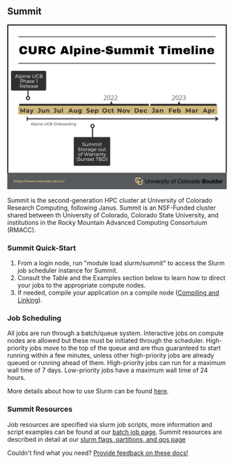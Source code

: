 ## Summit

<!-- ![](./images/alpine_summit_timeline.png) -->

<p align="middle">
  <img src="./images/alpine_summit_timeline.png"/>
  <!-- <img src="https://raw.githubusercontent.com/ResearchComputing/Documentation/dev/duo2factor/duo_app1.png" /> --> 
</p>

Summit is the second-generation HPC cluster at University of Colorado Research Computing, following Janus. Summit is an NSF-Funded cluster shared between th University of Colorado, Colorado State University, and institutions in the Rocky Mountain Advanced Computing Consortuium (RMACC).

### Summit Quick-Start

1. From a login node, run "module load slurm/summit" to access the Slurm job scheduler instance for Summit.
2. Consult the Table and the Examples section below to learn how to direct your jobs to the appropriate compute nodes.
3. If needed, compile your application on a compile node ([Compiling and Linking](../compute/compiling.html)).

### Job Scheduling

All jobs are run through a batch/queue system.  Interactive jobs on compute nodes are allowed but these must be initiated through the scheduler.  High-priority jobs move to the top of the queue and are thus guaranteed to start running within a few minutes, unless other high-priority jobs are already queued or running ahead of them.  High-priority jobs can run for a maximum wall time of 7 days.  Low-priority jobs have a maximum wall time of 24 hours.

More details about how to use Slurm can be found [here](../running-jobs/running-apps-with-jobs.html).

### Summit Resources

Job resources are specified via slurm job scripts, more information and script examples can be found at our [batch job page](../running-jobs/batch-jobs.md). Summit resources are described in detail at our [slurm flags, partitions, and qos page](../running-jobs/job-resources.md) 


Couldn't find what you need? [Provide feedback on these docs!](https://forms.gle/bSQEeFrdvyeQWPtW9)
